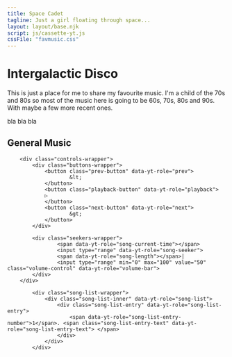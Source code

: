 ```yaml
---
title: Space Cadet
tagline: Just a girl floating through space...
layout: layout/base.njk
script: js/cassette-yt.js 
cssFile: "favmusic.css"
---
```


<h1>Intergalactic Disco</h1>

<p>This is just a place for me to share my favourite music. I'm a child of the 70s and 80s so most of the music here is going to be 60s, 70s, 80s and 90s. With maybe a few more recent ones.</p>

<p>bla bla bla   </p>


 <div id="player">
    <div class="player-wrapper">
        <h2 class="playername">General Music </h2>
    <div class="song-name-wrapper">
        <div class="song-name-inner">
             <div class="rotategrad"><div class="song-name" data-yt-role="song-name-display"></div>
            </div>
         </div>
    </div>
        
        <div class="controls-wrapper">
            <div class="buttons-wrapper">
                <button class="prev-button" data-yt-role="prev">
                        &lt;
                </button>
                <button class="playback-button" data-yt-role="playback">
                ▷
                </button>
                <button class="next-button" data-yt-role="next">
                        &gt;
                </button>
            </div>
            
            <div class="seekers-wrapper">
                    <span data-yt-role="song-current-time"></span>
                    <input type="range" data-yt-role="song-seeker">
                    <span data-yt-role="song-length"></span>|
                    <input type="range" min="0" max="100" value="50" class="volume-control" data-yt-role="volume-bar">
            </div>
        </div>
            
            <div class="song-list-wrapper">
                <div class="song-list-inner" data-yt-role="song-list">
                    <div class="song-list-entry" data-yt-role="song-list-entry">
                        <span data-yt-role="song-list-entry-number">1</span>. <span class="song-list-entry-text" data-yt-role="song-list-entry-text"> </span>
                    </div>
                </div>
            </div>
   </div>
</div>
  




<script>
    let songsData = [

	    {id: 'eo8vW_0H_Kg', name: 'testsong - test song artist'},
	    {id: 'W9mhsW5aWJM', name: 'test2'},
	]
	let songs =  Song.initializeFromDataArray(songsData);
	let player =  PlayerManager.getInstance().createPlayer(songs);
</script>